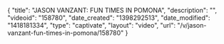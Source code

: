 {
    "title": "JASON VANZANT: FUN TIMES IN POMONA",
    "description": "",
    "videoid": "158780",
    "date_created": "1398292513",
    "date_modified": "1418181334",
    "type": "captivate",
    "layout": "video",
    "url": "\/v\/jason-vanzant-fun-times-in-pomona\/158780"
}